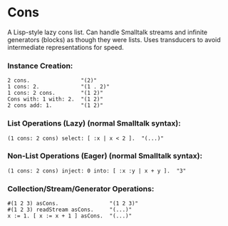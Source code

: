# Cons
A Lisp-style lazy cons list. Can handle Smalltalk streams and infinite generators (blocks) as though they were lists. Uses transducers to avoid intermediate representations for speed.

### Instance Creation:
```
2 cons.                "(2)"
1 cons: 2.             "(1 . 2)"
1 cons: 2 cons.        "(1 2)"
Cons with: 1 with: 2.  "(1 2)"
2 cons add: 1.         "(1 2)"
```

### List Operations (Lazy) (normal Smalltalk syntax):
```
(1 cons: 2 cons) select: [ :x | x < 2 ].  "(...)"
```

### Non-List Operations (Eager) (normal Smalltalk syntax):
```
(1 cons: 2 cons) inject: 0 into: [ :x :y | x + y ].  "3"
```

### Collection/Stream/Generator Operations:
```
#(1 2 3) asCons.                "(1 2 3)"
#(1 2 3) readStream asCons.     "(...)"
x := 1. [ x := x + 1 ] asCons.  "(...)"
```
